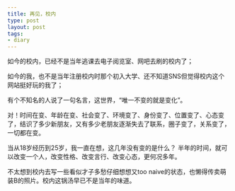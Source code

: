 ```yaml
--- 
title: 再见，校内
type: post
layout: post
tags: 
- diary
---
```


如今的校内，已经不是当年逃课去电子阅览室、网吧去刷的校内了；

如今的我，也不是当年注册校内时那个初入大学、还不知道SNS但觉得校内这个网站挺好玩的我了；

有个不知名的人说了一句名言，这世界，“唯一不变的就是变化”。

对！时间在变、年龄在变、社会变了、环境变了、身份变了、位置变了、心态变了，结识了多少新朋友，又有多少老朋友逐渐失去了联系，圈子变了，关系变了，一切都在变。

当从18岁经历到25岁，我一直在想，这几年没有变的是什么？
半年的时间，就可以改变一个人，改变性格、改变言行、改变心态，更何况多年。

不太想到校内去写一些看似才子多愁仔细想想又too naive的状态，也懒得传卖萌装B的照片。校内这锅汤早已不是当年的味道。

